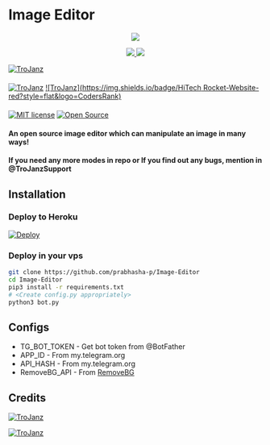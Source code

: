 # Image Editor

<p align="center">
  <a href="https://www.python.org">
    <img src="http://ForTheBadge.com/images/badges/made-with-python.svg">

  </a>
</p>
<p align="center">
  <a href="https://github.com/TroJanzHEX/Image-Editor/stargazers">
    <img src="https://img.shields.io/github/stars/prabhasha-p/Image-Editor?style=social">

  </a>
  
  <a href="https://github.com/prabhasha-p/Image-Editor/fork">
    <img src="https://img.shields.io/github/forks/prabhasha-p/Image-Editor?label=Fork&style=social">

  </a>  
</p>

[![TroJanz](https://img.shields.io/badge/HiTech%20Rocket-Channel-orange?style=for-the-badge&logo=telegram)](https://telegram.dog/HiTechRocket)  
ㅤㅤㅤㅤㅤㅤㅤ  
[![TroJanz](https://img.shields.io/badge/HiTech%20Rocket-Support-red?style=flat&logo=telegram)](https://telegram.dog/HiTechRocketSupport)  [![TroJanz](https://img.shields.io/badge/HiTech Rocket-Website-red?style=flat&logo=CodersRank)](https://HiTechRocket.webnode.com)  
ㅤㅤㅤㅤㅤㅤㅤ  
[![MIT license](https://img.shields.io/badge/License-MIT-blue?style=flat)](https://github.com/Prabhasha-p/Image-Editor/blob/main/COPYING)  [![Open Source](https://badges.frapsoft.com/os/v2/open-source.svg?v=103)](https://github.com/Prabhasha-p/Image-Editor)





#### An open source image editor which can manipulate an image in many ways!
#### If you need any more modes in repo or If you find out any bugs, mention in @TroJanzSupport

## Installation

### Deploy to Heroku
[![Deploy](https://www.herokucdn.com/deploy/button.svg)](https://heroku.com/deploy?template=https://github.com/prabhasha-p/Image-Editor)

### Deploy in your vps
```sh
git clone https://github.com/prabhasha-p/Image-Editor
cd Image-Editor
pip3 install -r requirements.txt
# <Create config.py appropriately>
python3 bot.py
```

## Configs

* TG_BOT_TOKEN  - Get bot token from @BotFather
* APP_ID        - From my.telegram.org 
* API_HASH      - From my.telegram.org 
* RemoveBG_API  - From [RemoveBG](https://www.remove.bg/b/background-removal-api)

## Credits

[![TroJanz](https://img.shields.io/badge/Stack_Overflow-FE7A16?style=for-the-badge&logo=stack-overflow&logoColor=white)](https://stackoverflow.com/)

[![TroJanz](https://img.shields.io/badge/Pyrogram%20-%23F37626.svg?&style=for-the-badge&logo=telegram&logoColor=white)](https://github.com/pyrogram/pyrogram)
